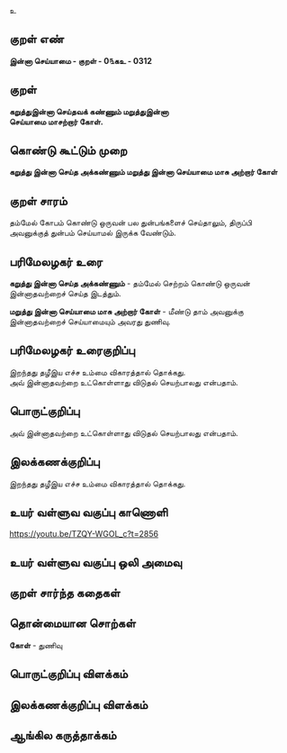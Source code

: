 உ

## குறள் எண் 

**இன்னா செய்யாமை - குறள் - 0௩கஉ - 0312**  

## குறள் 

**கறுத்துஇன்னா செய்தவக் கண்ணும் மறுத்துஇன்னா  
செய்யாமை மாசற்றார் கோள்.**

## கொண்டு கூட்டும் முறை

**கறுத்து இன்னா செய்த அக்கண்ணும் மறுத்து இன்னா செய்யாமை மாசு அற்றார் கோள்**

## குறள் சாரம் 

தம்மேல் கோபம் கொண்டு ஒருவன் பல துன்பங்களைச் செய்தாலும், திருப்பி அவனுக்குத் துன்பம் செய்யாமல் இருக்க வேண்டும்.  

## பரிமேலழகர் உரை

**கறுத்து இன்னா செய்த அக்கண்ணும்** - தம்மேல் செற்றம் கொண்டு ஒருவன் இன்னாதவற்றைச் செய்த இடத்தும்.   

**மறுத்து இன்னா செய்யாமை மாசு அற்றார் கோள்** - மீண்டு தாம் அவனுக்கு இன்னாதவற்றைச் செய்யாமையும் அவரது துணிவு.   

## பரிமேலழகர் உரைகுறிப்பு   

இறந்தது தழீஇய எச்ச உம்மை விகாரத்தால் தொக்கது.   
அவ் இன்னாதவற்றை உட்கொள்ளாது விடுதல் செயற்பாலது என்பதாம்.  

## பொருட்குறிப்பு 

அவ் இன்னாதவற்றை உட்கொள்ளாது விடுதல் செயற்பாலது என்பதாம். 

## இலக்கணக்குறிப்பு  

இறந்தது தழீஇய எச்ச உம்மை விகாரத்தால் தொக்கது.     

## உயர் வள்ளுவ வகுப்பு காணொளி

https://youtu.be/TZQY-WGOL_c?t=2856

## உயர் வள்ளுவ வகுப்பு ஒலி அமைவு 

 
## குறள் சார்ந்த கதைகள் 


## தொன்மையான சொற்கள்

**கோள்** - துணிவு 

## பொருட்குறிப்பு விளக்கம்


## இலக்கணக்குறிப்பு விளக்கம்


## ஆங்கில கருத்தாக்கம் 


